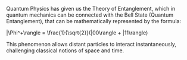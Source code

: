 
Quantum Physics has given us the Theory of Entanglement, which in quantum mechanics can be connected with the Bell State (Quantum Entanglement), that can be mathematically represented by the formula:

|\Phi^+\rangle = \frac{1}{\sqrt{2}}(|00\rangle + |11\rangle)

This phenomenon allows distant particles to interact instantaneously, challenging classical notions of space and time.


